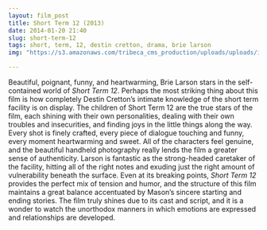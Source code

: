 ```yaml
---
layout: film_post
title: Short Term 12 (2013)
date: 2014-01-20 21:40 
slug: short-term-12
tags: short, term, 12, destin cretton, drama, brie larson
img: "https://s3.amazonaws.com/tribeca_cms_production/uploads/uploads/image/gallery_image/52128f8cc07f5d9b33000002/shortterm12_4.jpg"

---
```


Beautiful, poignant, funny, and heartwarming, Brie Larson stars in the self-contained world of _Short Term 12_. Perhaps the most striking thing about this film is how completely Destin Cretton’s intimate knowledge of the short term facility is on display. The children of Short Term 12 are the true stars of the film, each shining with their own personalities, dealing with their own troubles and insecurities, and finding joys in the little things along the way. Every shot is finely crafted, every piece of dialogue touching and funny, every moment heartwarming and sweet. All of the characters feel genuine, and the beautiful handheld photography really lends the film a greater sense of authenticity. Larson is fantastic as the strong-headed caretaker of the facility, hitting all of the right notes and exuding just the right amount of vulnerability beneath the surface. Even at its breaking points, _Short Term 12_ provides the perfect mix of tension and humor, and the structure of this film maintains a great balance accentuated by Mason’s sincere starting and ending stories. The film truly shines due to its cast and script, and it is a wonder to watch the unorthodox manners in which emotions are expressed and relationships are developed.